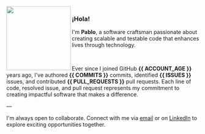 <img align="left" src="https://image.jimcdn.com/app/cms/image/transf/none/path/s6638516af799e8b4/image/if92b145743c4d028/version/1465617157/image.png" height="168px" />

### ¡Hola!

I'm **Pablo**, a software craftsman passionate about creating scalable and testable code that enhances lives through technology.

<br />

Ever since I joined GitHub **{{ ACCOUNT_AGE }}** years ago, I've authored **{{ COMMITS }}** commits, identified **{{ ISSUES }}** issues, and contributed **{{ PULL_REQUESTS }}** pull requests. Each line of code, resolved issue, and pull request represents my commitment to creating impactful software that makes a difference.

—

I'm always open to collaborate. Connect with me via [email](mailto:chits_ozone0z@icloud.com) or on [LinkedIn](https://www.linkedin.com/feed/) to explore exciting opportunities together.
